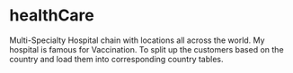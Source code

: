 # healthCare
Multi-Specialty Hospital chain with locations all across the world. My hospital is famous for Vaccination. To split up the customers based on the country and load them into corresponding country tables.

